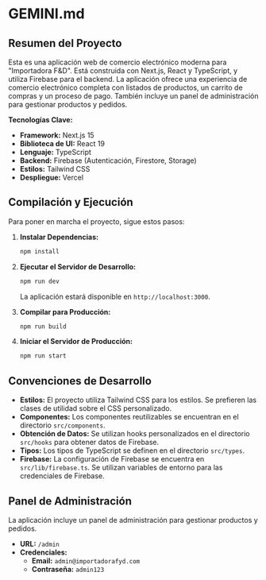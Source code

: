 # GEMINI.md

## Resumen del Proyecto

Esta es una aplicación web de comercio electrónico moderna para "Importadora F&D". Está construida con Next.js, React y TypeScript, y utiliza Firebase para el backend. La aplicación ofrece una experiencia de comercio electrónico completa con listados de productos, un carrito de compras y un proceso de pago. También incluye un panel de administración para gestionar productos y pedidos.

**Tecnologías Clave:**

*   **Framework:** Next.js 15
*   **Biblioteca de UI:** React 19
*   **Lenguaje:** TypeScript
*   **Backend:** Firebase (Autenticación, Firestore, Storage)
*   **Estilos:** Tailwind CSS
*   **Despliegue:** Vercel

## Compilación y Ejecución

Para poner en marcha el proyecto, sigue estos pasos:

1.  **Instalar Dependencias:**
    ```bash
    npm install
    ```

2.  **Ejecutar el Servidor de Desarrollo:**
    ```bash
    npm run dev
    ```
    La aplicación estará disponible en `http://localhost:3000`.

3.  **Compilar para Producción:**
    ```bash
    npm run build
    ```

4.  **Iniciar el Servidor de Producción:**
    ```bash
    npm run start
    ```

## Convenciones de Desarrollo

*   **Estilos:** El proyecto utiliza Tailwind CSS para los estilos. Se prefieren las clases de utilidad sobre el CSS personalizado.
*   **Componentes:** Los componentes reutilizables se encuentran en el directorio `src/components`.
*   **Obtención de Datos:** Se utilizan hooks personalizados en el directorio `src/hooks` para obtener datos de Firebase.
*   **Tipos:** Los tipos de TypeScript se definen en el directorio `src/types`.
*   **Firebase:** La configuración de Firebase se encuentra en `src/lib/firebase.ts`. Se utilizan variables de entorno para las credenciales de Firebase.

## Panel de Administración

La aplicación incluye un panel de administración para gestionar productos y pedidos.

*   **URL:** `/admin`
*   **Credenciales:**
    *   **Email:** `admin@importadorafyd.com`
    *   **Contraseña:** `admin123`
